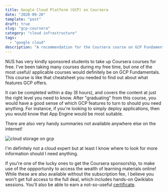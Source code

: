 ```yaml
---
title: Google Cloud Platform (GCP) on Coursera
date: "2020-09-20"
template: "post"
draft: true
slug: "gcp-coursera"
category: "cloud infrastructure"
tags:
  - "google cloud"
description: "A recommendation for the Coursera course on GCP Fundamentals"
---
```


NUS has very kindly sponsored students to take up Coursera courses for free. I've been taking many courses during my free time, but one of the most useful/ applicable courses would definitely be on GCP Fundamentals. This course is like that cheatsheet you needed to find out about what features GCP offers. 

It can be completed within a day (8 hours), and covers the content at just the right level you need to know. After "graduating" from this course, you would have a good sense of which GCP features to turn to should you need anything. For instance, if you're looking to simply deploy applications, then you would know that App Engine would be most suitable. 

There are also very handy summaries not available anywhere else on the internet!

![cloud storage on gcp](/media/gcp-table.png)

I'm definitely not a cloud expert but at least I know where to look for more information should I need anything. 

If you're one of the lucky ones to get the Coursera sponsorship, to make use of the oppportunity to access the wealth of learning materials online! While these are also available without the subscription fee, I believe you won't get full access to the full deal, which includes hands-on Qwiklabs sessions. You'll also be able to earn a not-so-useful [certificate](https://www.coursera.org/account/accomplishments/verify/3REEQ3QHX8LX).
